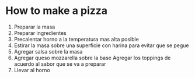 # How to make a pizza
1. Preparar la masa
2. Preparar ingredientes
3. Precalentar horno a la temperatura mas alta posible
4. Estirar la masa sobre una superficie con harina para evitar que se pegue
5. Agregar salsa sobre la masa 
6. Agregar queso mozzarella sobre la base
Agregar los toppings de acuerdo al sabor que se va a preparar
9. Llevar al horno